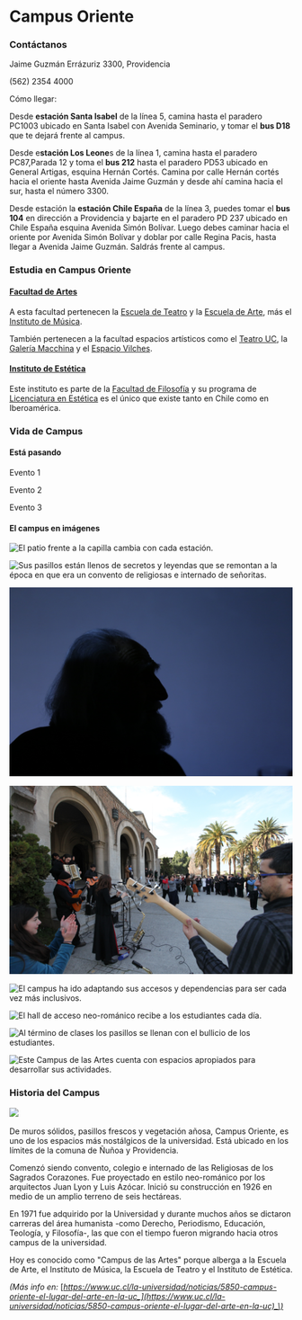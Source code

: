# Campus Oriente

### Contáctanos

Jaime Guzmán Errázuriz 3300, Providencia

\(562\) 2354 4000

Cómo llegar:

Desde **estación Santa Isabel** de la línea 5, camina hasta el paradero PC1003 ubicado en Santa Isabel con Avenida Seminario, y tomar el **bus D18** que te dejará frente al campus.

Desde e**stación Los Leone**s de la línea 1, camina hasta el paradero PC87,Parada 12 y toma el **bus 212** hasta el paradero PD53 ubicado en General Artigas, esquina Hernán Cortés. Camina por calle Hernán cortés hacia el oriente hasta Avenida Jaime Guzmán y desde ahí camina hacia el sur, hasta el número 3300.

Desde estación la **estación Chile España** de la línea 3, puedes tomar el **bus 104** en dirección a Providencia y bajarte en el paradero PD 237 ubicado en Chile España esquina Avenida Simón Bolívar. Luego debes caminar hacia el oriente por Avenida Simón Bolívar y doblar por calle Regina Pacis, hasta llegar a Avenida Jaime Guzmán. Saldrás frente al campus.

### Estudia en Campus Oriente

#### [Facultad de Artes](http://artes.uc.cl/)

A esta facultad pertenecen la [Escuela de Teatro](http://escueladeteatro.uc.cl/) y la [Escuela de Arte](http://escuelaarte.uc.cl/), más el [Instituto de Música](http://musica.uc.cl/). 

También pertenecen a la facultad espacios artísticos como el [Teatro UC](http://teatrouc.uc.cl/), la [Galería Macchina](http://galeriamacchina.uc.cl/) y el [Espacio Vilches](http://galeriamacchina.uc.cl/Espacio-Vilches/).

#### [Instituto de Estética](http://estetica.uc.cl/)

Este instituto es parte de la [Facultad de Filosofía](http://filosofia.uc.cl/#) y su programa de [Licenciatura en Estética](http://estetica.uc.cl/licenciatura/descripcion-y-perfil-de-egreso#) es el único que existe tanto en Chile como en Iberoamérica.

### Vida de Campus

#### Está pasando

Evento 1

Evento 2

Evento 3

#### El campus en imágenes

![El patio frente a la capilla cambia con cada estaci&#xF3;n.](../../.gitbook/assets/alumnos-conversan-patio-capilla-campus-oriente-alvaro-delafuente.jpg)

![Sus pasillos est&#xE1;n llenos de secretos y leyendas que se remontan a la &#xE9;poca en que era un convento de religiosas e internado de se&#xF1;oritas. ](../../.gitbook/assets/antigua-puerta-curva-al-final-del-pasillo-campus-oriente-karina-fuenzalida.jpg)

![El perfil del sabio profesor de Est&#xE9;tica, Gast&#xF3;n Soublette, es inconfundible para los estudiantes.](../../.gitbook/assets/gaston-soublette-enla-inauguracion-catalogo-nuestros-pueblos-originarios-campus-oriente-karina-fuenz.jpg)

![Los estudiantes de m&#xFA;sica llenan de sonidos los patios de Campus Oriente.](../../.gitbook/assets/concierto-musical-en-fachada-campus-coriente-cesar-cortes.jpg)

![El campus ha ido adaptando sus accesos y dependencias para ser cada vez m&#xE1;s inclusivos.](../../.gitbook/assets/alumnos-conversan-patio-virgen-campus-oriente-alvaro-delafuente.jpg)

![El hall de acceso neo-rom&#xE1;nico recibe a los estudiantes cada d&#xED;a.](../../.gitbook/assets/hall-entrada-campus-oriente.jpg)

![Al t&#xE9;rmino de clases los pasillos se llenan con el bullicio de los estudiantes.](../../.gitbook/assets/pasillos-llenos-de-alumnos-en-campus-oriente-cesar-cortes.jpg)

![Este Campus de las Artes cuenta con espacios apropiados para desarrollar sus actividades.](../../.gitbook/assets/alumna-pinta-cuadro-escuela-arte-campus-oriente.jpg)

### Historia del Campus

![](../../.gitbook/assets/fachada-campus-oriente.JPG)

De muros sólidos, pasillos frescos y vegetación añosa, Campus Oriente, es uno de los espacios más nostálgicos de la universidad. Está ubicado en los límites de la comuna de Ñuñoa y Providencia. 

Comenzó siendo convento, colegio e internado de las Religiosas de los Sagrados Corazones. Fue proyectado en estilo neo-románico por los arquitectos Juan Lyon y Luis Azócar. Inició su construcción en 1926 en medio de un amplio terreno de seis hectáreas. 

En 1971 fue adquirido por la Universidad y durante muchos años se dictaron carreras del área humanista -como Derecho, Periodismo, Educación, Teología, y Filosofía-, las que con el tiempo fueron migrando hacia otros campus de la universidad. 

Hoy es conocido como "Campus de las Artes" porque alberga a la Escuela de Arte, el Instituto de Música, la Escuela de Teatro y el Instituto de Estética. 

_\(Más info en:_ [_https://www.uc.cl/la-universidad/noticias/5850-campus-oriente-el-lugar-del-arte-en-la-uc_](https://www.uc.cl/la-universidad/noticias/5850-campus-oriente-el-lugar-del-arte-en-la-uc)_\)_

